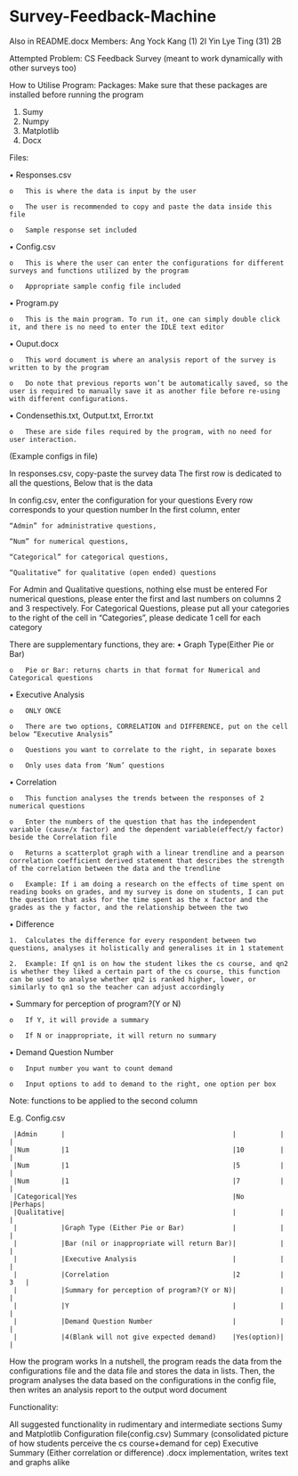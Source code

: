 # Survey-Feedback-Machine
Also in README.docx
Members: 
  Ang Yock Kang (1) 2I
  Yin Lye Ting (31) 2B
  
Attempted Problem:
  CS Feedback Survey (meant to work dynamically with other surveys too)
  
How to Utilise Program:
  Packages:
  Make sure that these packages are installed before running the program

  1.	Sumy
  2.	Numpy
  3.	Matplotlib
  4.	Docx

  Files:
  
  •	Responses.csv
  
    o	This is where the data is input by the user
  
    o	The user is recommended to copy and paste the data inside this file
  
    o	Sample response set included
  
  •	Config.csv
  
    o	This is where the user can enter the configurations for different surveys and functions utilized by the program
  
    o	Appropriate sample config file included
  
  •	Program.py
    
    o	This is the main program. To run it, one can simply double click it, and there is no need to enter the IDLE text editor
  
  •	Ouput.docx
  
    o	This word document is where an analysis report of the survey is written to by the program
  
    o	Do note that previous reports won’t be automatically saved, so the user is required to manually save it as another file before re-using with different configurations.
  
  •	Condensethis.txt, Output.txt, Error.txt
  
    o	These are side files required by the program, with no need for user interaction.

  (Example configs in file)
  
  In responses.csv, copy-paste the survey data
  The first row is dedicated to all the questions,
  Below that is the data

  In config.csv, enter the configuration for your questions
  Every row corresponds to your question number
  In the first column, enter
    
    “Admin” for administrative questions,
    
    “Num” for numerical questions,
    
    “Categorical” for categorical questions,
    
    “Qualitative” for qualitative (open ended) questions

  For Admin and Qualitative questions, nothing else must be entered
  For numerical questions, please enter the first and last numbers on columns 2 and 3 respectively.
  For Categorical Questions, please put all your categories to the right of the cell in “Categories”, please dedicate 1 cell for each category

  There are supplementary functions, they are:
  •	Graph Type(Either Pie or Bar)
  
    o	Pie or Bar: returns charts in that format for Numerical and Categorical questions
  
  •	Executive Analysis
  
    o	ONLY ONCE
  
    o	There are two options, CORRELATION and DIFFERENCE, put on the cell below “Executive Analysis”
  
    o	Questions you want to correlate to the right, in separate boxes
  
    o	Only uses data from ‘Num’ questions
  •	Correlation
  
    o	This function analyses the trends between the responses of 2 numerical questions
  
    o	Enter the numbers of the question that has the independent variable (cause/x factor) and the dependent variable(effect/y factor) beside the Correlation file
  
    o	Returns a scatterplot graph with a linear trendline and a pearson correlation coefficient derived statement that describes the strength of the correlation between the data and the trendline
  
    o	Example: If i am doing a research on the effects of time spent on reading books on grades, and my survey is done on students, I can put the question that asks for the time spent as the x factor and the grades as the y factor, and the relationship between the two
  •	Difference
  
    1.	Calculates the difference for every respondent between two questions, analyses it holistically and generalises it in 1 statement
  
    2.	Example: If qn1 is on how the student likes the cs course, and qn2 is whether they liked a certain part of the cs course, this function can be used to analyse whether qn2 is ranked higher, lower, or similarly to qn1 so the teacher can adjust accordingly
  •	Summary for perception of program?(Y or N)
  
    o	If Y, it will provide a summary
  
    o	If N or inappropriate, it will return no summary
  •	Demand Question Number
  
    o	Input number you want to count demand
  
    o	Input options to add to demand to the right, one option per box
  Note: functions to be applied to the second column


  E.g.
  Config.csv

     |Admin      |                                          |           |       |
     |Num        |1                                         |10         |       |
     |Num        |1                                         |5          |       |
     |Num        |1                                         |7          |       |
     |Categorical|Yes                                       |No         |Perhaps|
     |Qualitative|                                          |           |       |		
     |           |Graph Type (Either Pie or Bar)            |           |       |
     |           |Bar (nil or inappropriate will return Bar)|           |       |
     |           |Executive Analysis                        |           |       |
     |           |Correlation                               |2          |   3   |
     |           |Summary for perception of program?(Y or N)|           |       |	
     |           |Y                                         |           |       |
     |           |Demand Question Number                    |           |       |
     |           |4(Blank will not give expected demand)    |Yes(option)|       |	


  How the program works
  In a nutshell, the program reads the data from the configurations file and the data file and stores the data in lists. Then, the program analyses the data based on the configurations in the config file, then writes an analysis report to the output word document

  Functionality:
  
  All suggested functionality in rudimentary and intermediate sections
  Sumy and Matplotlib
  Configuration file(config.csv)
  Summary (consolidated picture of how students perceive the cs course+demand for cep)
  Executive Summary (Either correlation or difference)
  .docx implementation, writes text and graphs alike 
